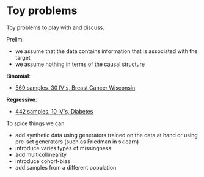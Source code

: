 # Toy problems
Toy problems to play with and discuss.

Prelim:
* we assume that the data contains information that is associated with the target
* we assume nothing in terms of the causal structure

**Binomial**:
* [569 samples, 30 IV's, Breast Cancer Wisconsin](https://archive.ics.uci.edu/ml/datasets/Breast+Cancer+Wisconsin+(Diagnostic))

**Regressive**:
* [442 samples, 10 IV's, Diabetes](https://www4.stat.ncsu.edu/~boos/var.select/diabetes.tab.txt)

To spice things we can
* add synthetic data using generators trained on the data at hand or using pre-set generators (such as Friedman in sklearn) 
* introduce varies types of missingness
* add multicollinearity
* introduce cohort-bias
* add samples from a different population



